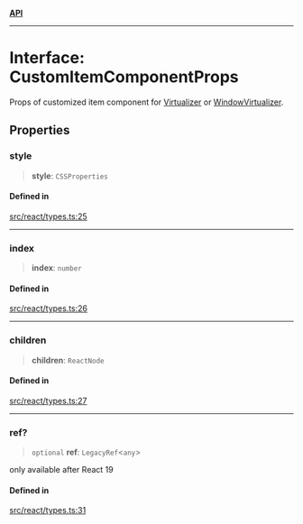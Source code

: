 [**API**](../../API.md)

***

# Interface: CustomItemComponentProps

Props of customized item component for [Virtualizer](../functions/Virtualizer.md) or [WindowVirtualizer](../functions/WindowVirtualizer.md).

## Properties

### style

> **style**: `CSSProperties`

#### Defined in

[src/react/types.ts:25](https://github.com/inokawa/virtua/blob/07a9bf9ed8118e1336c76ca2d56bbd6662d2b6ba/src/react/types.ts#L25)

***

### index

> **index**: `number`

#### Defined in

[src/react/types.ts:26](https://github.com/inokawa/virtua/blob/07a9bf9ed8118e1336c76ca2d56bbd6662d2b6ba/src/react/types.ts#L26)

***

### children

> **children**: `ReactNode`

#### Defined in

[src/react/types.ts:27](https://github.com/inokawa/virtua/blob/07a9bf9ed8118e1336c76ca2d56bbd6662d2b6ba/src/react/types.ts#L27)

***

### ref?

> `optional` **ref**: `LegacyRef`\<`any`\>

only available after React 19

#### Defined in

[src/react/types.ts:31](https://github.com/inokawa/virtua/blob/07a9bf9ed8118e1336c76ca2d56bbd6662d2b6ba/src/react/types.ts#L31)
